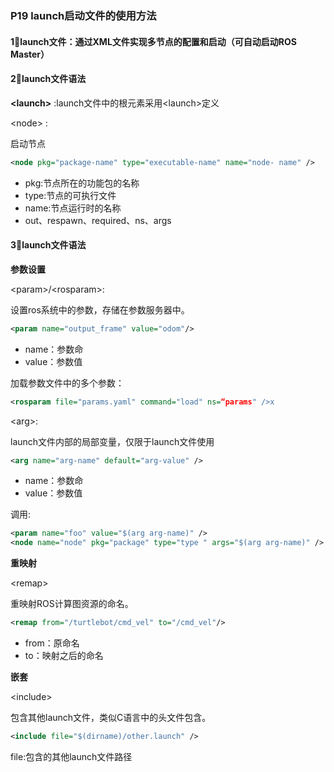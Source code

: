 ### P19 launch启动文件的使用方法

#### 1⃣️launch文件：通过XML文件实现多节点的配置和启动（可自动启动ROS Master）

#### 2⃣️launch文件语法

**\<launch\>** :launch文件中的根元素采用\<launch\>定义

\<node\> :

启动节点

```xml
<node pkg="package-name" type="executable-name" name="node- name" />
```

- pkg:节点所在的功能包的名称
- type:节点的可执行文件
- name:节点运行时的名称
- out、respawn、required、ns、args

#### 3⃣️launch文件语法

**参数设置**

\<param\>/\<rosparam\>:

设置ros系统中的参数，存储在参数服务器中。

```xml
<param name="output_frame" value="odom"/>
```

- name：参数命
- value：参数值

加载参数文件中的多个参数：

```xml
<rosparam file="params.yaml" command="load" ns=“params" />x
```

\<arg\>:

launch文件内部的局部变量，仅限于launch文件使用

```xml
<arg name="arg-name" default="arg-value" />
```

- name：参数命	
- value：参数值

调用:

```xml
<param name="foo" value="$(arg arg-name)" />
<node name="node" pkg="package" type="type " args="$(arg arg-name)" />
```

**重映射**

\<remap\>

重映射ROS计算图资源的命名。

```xml
<remap from="/turtlebot/cmd_vel" to="/cmd_vel"/>
```

- from：原命名
- to：映射之后的命名

**嵌套**

\<include\>

包含其他launch文件，类似C语言中的头文件包含。

```xml
<include file="$(dirname)/other.launch" />
```

 file:包含的其他launch文件路径

